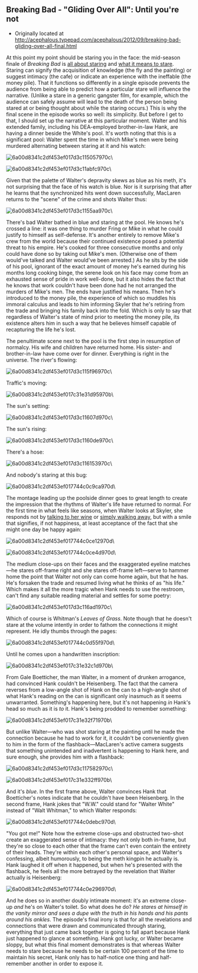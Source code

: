## Breaking Bad - "Gliding Over All": Until you're not

 * Originally located at http://acephalous.typepad.com/acephalous/2012/09/breaking-bad-gliding-over-all-final.html

At this point my point should be staring you in the face: the mid-season finale of *Breaking Bad* is [all about staring](http://www.lawyersgunsmoneyblog.com/2012/09/breaking-bad-gliding-over-all-said-the-fly-to-the-money-pile) and [what it means to stare](www.lawyersgunsmoneyblog.com/2012/09/breaking-bad-gliding-over-all-the-invisible-lines-and-immaterial-connections). Staring can signify the acquisition of knowledge (the fly and the painting) or suggest intimacy (the cafe) or indicate an experience with the ineffable (the money pile). That it functions so differently in a single episode prevents the audience from being able to predict how a particular stare will influence the narrative. (Unlike a stare in a generic gangster film, for example, which the audience can safely assume will lead to the death of the person being stared at or being thought about while the staring occurs.) This is why the final scene in the episode works so well: its simplicity. But before I get to that, I should set up the narrative at this particular moment. Walter and his extended family, including his DEA-employed brother-in-law Hank, are having a dinner beside the White's pool. It's worth noting that this is a significant pool: Walter spent the time in which Mike's men were being murdered alternating between staring at it and his watch:

![6a00d8341c2df453ef017d3c115057970c](images/tv/breaking-bad-gliding-over-all-3/6a00d8341c2df453ef017d3c115057970c.jpg)\ 

![6a00d8341c2df453ef017d3c11abfc970c](images/tv/breaking-bad-gliding-over-all-3/6a00d8341c2df453ef017d3c11abfc970c.jpg)\ 

Given that the palette of Walter's depravity skews as blue as his meth, it's not surprising that the face of his watch is blue. Nor is it surprising that after he learns that the synchronized hits went down successfully, MacLaren returns to the "scene" of the crime and shots Walter thus:

![6a00d8341c2df453ef017d3c1155aa970c](images/tv/breaking-bad-gliding-over-all-3/6a00d8341c2df453ef017d3c1155aa970c.jpg)\ 

There's bad Walter bathed in blue and staring at the pool. He knows he's crossed a line: it was one thing to murder Fring or Mike in what he could justify to himself as self-defense. It's another entirely to remove Mike's crew from the world because their continued existence posed a potential threat to his empire. He's cooked for three consecutive months and only could have done so by taking out Mike's men. (Otherwise one of them would've talked and Walter would've been arrested.) As he sits by the side of his pool, ignorant of the exact amount of money he's earned during his months long cooking binge, the serene look on his face may come from an exhausted sense of pride in work well-done, but it also hides the fact that he knows that work couldn't have been done had he not arranged the murders of Mike's men. The ends have justified his means. Then he's introduced to the money pile, the experience of which so muddles his immoral calculus and leads to him informing Skyler that he's retiring from the trade and bringing his family back into the fold. Which is only to say that regardless of Walter's state of mind prior to meeting the money pile, its existence alters him in such a way that he believes himself capable of recapturing the life he's lost.

The penultimate scene next to the pool is the first step in resumption of normalcy. His wife and children have returned home. His sister- and brother-in-law have come over for dinner. Everything is right in the universe. The river's flowing:

![6a00d8341c2df453ef017d3c115f96970c](images/tv/breaking-bad-gliding-over-all-3/6a00d8341c2df453ef017d3c115f96970c.jpg)\ 

Traffic's moving:

![6a00d8341c2df453ef017c31e31d95970b](images/tv/breaking-bad-gliding-over-all-3/6a00d8341c2df453ef017c31e31d95970b.jpg)\ 

The sun's setting:

![6a00d8341c2df453ef017d3c11607d970c](images/tv/breaking-bad-gliding-over-all-3/6a00d8341c2df453ef017d3c11607d970c.jpg)\ 

The sun's rising:

![6a00d8341c2df453ef017d3c1160de970c](images/tv/breaking-bad-gliding-over-all-3/6a00d8341c2df453ef017d3c1160de970c.jpg)\ 

There's a hose:

![6a00d8341c2df453ef017d3c116153970c](images/tv/breaking-bad-gliding-over-all-3/6a00d8341c2df453ef017d3c116153970c.jpg)\ 

And nobody's staring at this bug:

![6a00d8341c2df453ef017744c0c9ca970d](images/tv/breaking-bad-gliding-over-all-3/6a00d8341c2df453ef017744c0c9ca970d.jpg)\ 

The montage leading up the poolside dinner goes to great length to create the impression that the rhythms of Walter's life have returned to normal. For the first time in what feels like seasons, when Walter looks at Skyler, she responds not by [talking to her wine](http://www.lawyersgunsmoneyblog.com/2012/08/realism-and-bad-manners-in-breaking-bad) or [simply walking away](http://www.lawyersgunsmoneyblog.com/2012/08/breaking-bad-say-my-name-or-fine-maybe-dont-even-acknowledge-i-exist), but with a smile that signifies, if not happiness, at least acceptance of the fact that she might one day be happy again:

![6a00d8341c2df453ef017744c0ce12970d](images/tv/breaking-bad-gliding-over-all-3/6a00d8341c2df453ef017744c0ce12970d.jpg)\ 

![6a00d8341c2df453ef017744c0ce4d970d](images/tv/breaking-bad-gliding-over-all-3/6a00d8341c2df453ef017744c0ce4d970d.jpg)\ 

The medium close-ups on their faces and the exaggerated eyeline matches—he stares off-frame right and she stares off-frame left—serve to hammer home the point that Walter not only can come home again, but that he has. He's forsaken the trade and resumed living what he thinks of as "his life." Which makes it all the more tragic when Hank needs to use the restroom, can't find any suitable reading material and settles for some poetry:

![6a00d8341c2df453ef017d3c116ad1970c](images/tv/breaking-bad-gliding-over-all-3/6a00d8341c2df453ef017d3c116ad1970c.jpg)\ 

Which of course is Whitman's *Leaves of Grass*. Note though that he doesn't stare at the volume intently in order to fathom the connections it might represent. He idly thumbs through the pages:

![6a00d8341c2df453ef017744c0d55f970d](images/tv/breaking-bad-gliding-over-all-3/6a00d8341c2df453ef017744c0d55f970d.jpg)\ 

Until he comes upon a handwritten inscription:

![6a00d8341c2df453ef017c31e32c1d970b](images/tv/breaking-bad-gliding-over-all-3/6a00d8341c2df453ef017c31e32c1d970b.jpg)\ 

From Gale Boetticher, the man Walter, in a moment of drunken arrogance, had convinced Hank couldn't be Heisenberg. The fact that the camera reverses from a low-angle shot of Hank on the can to a high-angle shot of what Hank's reading on the can is significant only inasmuch as it seems unwarranted. Something's happening here, but it's not happening *in* Hank's head so much as it is *to* it. Hank's being prodded to remember something:

![6a00d8341c2df453ef017c31e32f71970b](images/tv/breaking-bad-gliding-over-all-3/6a00d8341c2df453ef017c31e32f71970b.jpg)\ 

But unlike Walter—who was shot staring at the painting until he made the connection because he had to work for it, it couldn't be conveniently given to him in the form of the flashback—MacLaren's active camera suggests that something unintended and inadvertent is happening to Hank here, and sure enough, she provides him with a flashback:

![6a00d8341c2df453ef017d3c117582970c](images/tv/breaking-bad-gliding-over-all-3/6a00d8341c2df453ef017d3c117582970c.jpg)\ 

![6a00d8341c2df453ef017c31e332ff970b](images/tv/breaking-bad-gliding-over-all-3/6a00d8341c2df453ef017c31e332ff970b.jpg)\ 

And it's *blue*. In the first frame above, Walter convinces Hank that Boetticher's notes indicate that he couldn't have been Heisenberg. In the second frame, Hank jokes that "W.W." could stand for "Walter White" instead of "Walt Whitman," to which Walter responds:

![6a00d8341c2df453ef017744c0debc970d](images/tv/breaking-bad-gliding-over-all-3/6a00d8341c2df453ef017744c0debc970d.jpg)\ 

"You got me!" Note how the extreme close-ups and obstructed two-shot create an exaggerated sense of intimacy: they not only both in-frame, but they're so close to each other that the frame can't even contain the entirety of their heads. They're within each other's personal space, and Walter's confessing, albeit humorously, to being the meth kingpin he actually is. Hank laughed it off when it happened, but when he's presented with the flashback, he feels all the more betrayed by the revelation that Walter actually is Heisenberg:

![6a00d8341c2df453ef017744c0e296970d](images/tv/breaking-bad-gliding-over-all-3/6a00d8341c2df453ef017744c0e296970d.jpg)\ 

And he does so in another doubly intimate moment: it's an extreme close-up *and* he's on Walter's toilet. So what does he do? *He stares at himself in the vanity mirror and sees a dupe with the truth in his hands and his pants around his ankles*. The episode's final irony is that for all the revelations and connections that were drawn and communicated through staring, everything that just came back together is going to fall apart because Hank just happened to glance at something. Hank got lucky, or Walter became sloppy, but what this final moment demonstrates is that whereas Walter needs to stare because he needs to be certain 100 percent of the time to maintain his secret, Hank only has to half-notice one thing and half-remember another in order to expose it.

